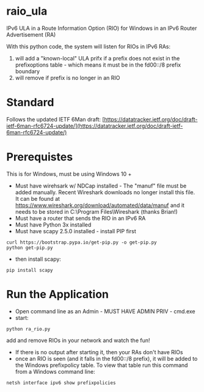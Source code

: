 # raio_ula
IPv6 ULA in a Route Information Option (RIO) for Windows in an IPv6 Router Advertisement (RA)

With this python code, the system will listen for RIOs in IPv6 RAs:
1. will add a "known-local" ULA prifx if a prefix does not exist in the prefixoptions table - which means it must be in the fd00::/8 prefix boundary
2. will remove if prefix is no longer in an RIO

# Standard
Follows the updated IETF 6Man draft: [https://datatracker.ietf.org/doc/draft-ietf-6man-rfc6724-update/](https://datatracker.ietf.org/doc/draft-ietf-6man-rfc6724-update/)

# Prerequistes 
This is for Windows, must be using Windows 10 +
* Must have wirehsark w/ NDCap installed - The "manuf" file must be added manually. Recent Wireshark downloads no longer install this file. It can be found at https://www.wireshark.org/download/automated/data/manuf and it needs to be stored in C:\Program Files\Wireshark (thanks Brian!)
* Must have a router that sends the RIO in an IPv6 RA
* Must have Python 3x installed
* Must have scapy 2.5.0 installed - install PIP first
```
curl https://bootstrap.pypa.io/get-pip.py -o get-pip.py
python get-pip.py
```
* then install scapy:
```
pip install scapy
```

# Run the Application
* Open command line as an Admin - MUST HAVE ADMIN PRIV - cmd.exe
* start:
```
python ra_rio.py
```

add and remove RIOs in your network and watch the fun!
* If there is no output after starting it, then your RAs don't have RIOs
* once an RIO is seen (and it falls in the fd00::/8 prefix), it will be added to the Windows prefixpolicy table. To view that table run this command from a Windows command line:
```
netsh interface ipv6 show prefixpolicies
```

